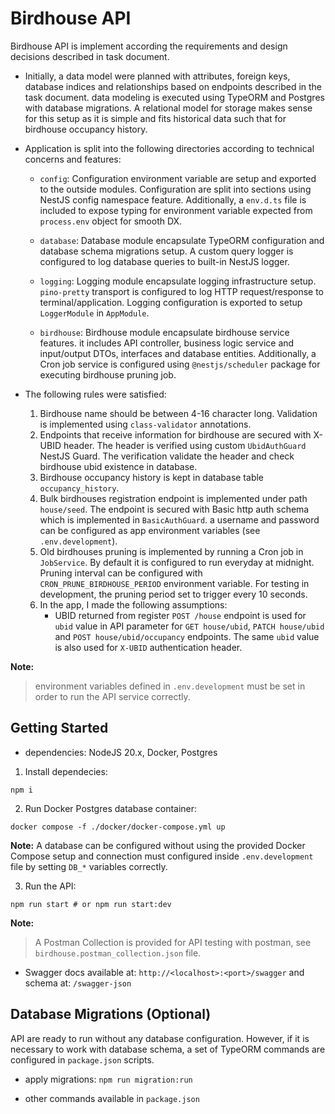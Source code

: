 # Birdhouse API

Birdhouse API is implement according the requirements and design decisions described in task document.

- Initially, a data model were planned with attributes, foreign keys, database indices and relationships based on endpoints described in the task document. data modeling is executed using TypeORM and Postgres with database migrations. A relational model for storage makes sense for this setup as it is simple and fits historical data such that for birdhouse occupancy history.

- Application is split into the following directories according to technical concerns and features:

  - `config`: Configuration environment variable are setup and exported to the outside modules. Configuration are split into sections using NestJS config namespace feature. Additionally, a `env.d.ts` file is included to expose typing for environment variable expected from `process.env` object for smooth DX.

  - `database`: Database module encapsulate TypeORM configuration and database schema migrations setup. A custom query logger is configured to log database queries to built-in NestJS logger.

  - `logging`: Logging module encapsulate logging infrastructure setup. `pino-pretty` transport is configured to log HTTP request/response to terminal/application. Logging configuration is exported to setup `LoggerModule` in `AppModule`.

  - `birdhouse`: Birdhouse module encapsulate birdhouse service features. it includes API controller, business logic service and input/output DTOs, interfaces and database entities. Additionally, a Cron job service is configured using `@nestjs/scheduler` package for executing birdhouse pruning job.

- The following rules were satisfied:

  1. Birdhouse name should be between 4-16 character long. Validation is implemented using `class-validator` annotations.
  2. Endpoints that receive information for birdhouse are secured with X-UBID header. The header is verified using custom `UbidAuthGuard` NestJS Guard. The verification validate the header and check birdhouse ubid existence in database.
  3. Birdhouse occupancy history is kept in database table `occupancy_history`.
  4. Bulk birdhouses registration endpoint is implemented under path `house/seed`. The endpoint is secured with Basic http auth schema which is implemented in `BasicAuthGuard`. a username and password can be configured as app environment variables (see `.env.development`).
  5. Old birdhouses pruning is implemented by running a Cron job in `JobService`. By default it is configured to run everyday at midnight. Pruning interval can be configured with `CRON_PRUNE_BIRDHOUSE_PERIOD` environment variable. For testing in development, the pruning period set to trigger every 10 seconds.
  6. In the app, I made the following assumptions:
      - UBID returned from register `POST /house` endpoint is used for `ubid` value in API parameter for `GET house/ubid`, `PATCH house/ubid` and `POST house/ubid/occupancy` endpoints. The same `ubid` value is also used for `X-UBID` authentication header.

**Note:**
> environment variables defined in `.env.development` must be set in order to run the API service correctly.

## Getting Started

- dependencies: NodeJS 20.x, Docker, Postgres

1. Install dependecies:

```console
npm i
```

2. Run Docker Postgres database container:

```console
docker compose -f ./docker/docker-compose.yml up
```

**Note:** A database can be configured without using the provided Docker Compose setup and connection must configured inside `.env.development` file by setting `DB_*` variables correctly.

3. Run the API:

```console
npm run start # or npm run start:dev
```

**Note:**
> A Postman Collection is provided for API testing with postman, see `birdhouse.postman_collection.json` file.

- Swagger docs available at: `http://<localhost>:<port>/swagger` and schema at: `/swagger-json`

## Database Migrations (Optional)

API are ready to run without any database configuration. However, if it is necessary to work with database schema, a set of TypeORM commands are configured in `package.json` scripts.

- apply migrations: `npm run migration:run`

- other commands available in `package.json`

